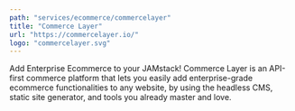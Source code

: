 ```yaml
---
path: "services/ecommerce/commercelayer"
title: "Commerce Layer"
url: "https://commercelayer.io/"
logo: "commercelayer.svg"
---
```


Add Enterprise Ecommerce to your JAMstack! Commerce Layer is an API-first commerce platform that lets you easily add enterprise-grade ecommerce functionalities to any website, by using the headless CMS, static site generator, and tools you already master and love.
